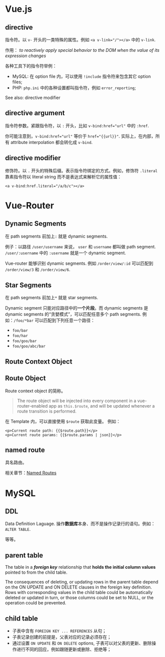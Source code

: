 Vue.js
===========================

## directive

指令符。以 `v-` 开头的一类特殊的属性。例如 `<a v-link="/"></a>` 中的 `v-link`.

作用： _to reactively apply special behavior to the DOM when the value of its expression changes_

各种工具下的指令符举例：

- MySQL: 在 option file 内，可以使用 `!include` 指令符来包含其它 option files;
- PHP: `php.ini` 中的各种设置都叫指令符，例如 `error_reporting`;

See also: directive modifier

## directive argument

指令符参数。紧跟指令符，以 `:` 开头，比如 `v-bind:href="url"` 中的 `:href`.

你可能注意到，`v-bind:href="url"` 等价于 `href="{{url}}"`. 实际上，在内部，所有 attribute interpolation 都会转化成 `v-bind`.

## directive modifier

修饰符。以 `.` 开头的特殊后缀。表示指令符绑定的方式。例如，修饰符 `.literal` 靠素指令符以 literal string 而不是表达式来解析它的属性值：

```vue
<a v-bind:href.literal="/a/b/c"></a>
```

Vue-Router
===========================

## Dynamic Segments

在 path segments 前加上`:` 就是 dynamic segments.

例子：以路径 `/user/username` 来说， `user` 和 `username` 都叫做 path segment. `/user/:username` 中的 `:username` 就是一个 dynamic segment.

Vue-router 能够识别 dynamic segments. 例如 `/order/view/:id` 可以匹配到 `/order/view/3` 和 `/order/view/6`.

## Star Segments

在 path segments 前加上`*` 就是 star segments.

Dynamic segment 只能对应路径中的**一个片段**。而 dynamic segments 是 dynamic segments 的“贪婪模式”，可以匹配任意多个 path segments. 例如：`/foo/*bar` 可以匹配到下列任意一个路径：

- `foo/bar`
- `foo/har`
- `foo/goo/bar`
- `foo/goo/abc/bar`

## Route Context Object

## Route Object

Route context object 的简称。

> The route object will be injected into every component in a vue-router-enabled app as `this.$route`, and will be updated whenever a route transition is performed.

在 Template 内，可以直接使用 `$route` 获取此变量。 例如：

```vue
<p>Current route path: {{$route.path}}</p>
<p>Current route params: {{$route.params | json}}</p>
```

## named route

具名路由。

相关章节：[Named Routes](/meet/vue/router/named-route.md)


MySQL
===========================

## DDL

Data Definition Laguage. 操作**数据库**本身、而不是操作记录行的语句。例如：`ALTER TABLE`.

等等。

## parent table

The table in a _**foreign key**_ relationship that **holds the initial column values** pointed to from the child table.

The consequences of deleting, or updating rows in the parent table depend on the ON UPDATE and ON DELETE clauses in the foreign key definition. Rows with corresponding values in the child table could be automatically deleted or updated in turn, or those columns could be set to NULL, or the operation could be prevented.


## child table


- 子表中含有 `FOREIGN KEY ... REFERENCES` 从句；
- 子表记录创建的前提是，父表对应的记录必须存在；
- 通过设置 `ON UPDATE` 和 `ON DELETE` options, 子表可以对父表的更新、删除操作进行不同的回应，例如跟随更新或删除、拒绝等；
